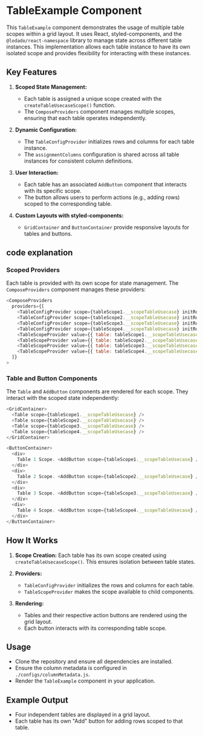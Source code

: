 # TableExample Component

This `TableExample` component demonstrates the usage of multiple table scopes within a grid layout. It uses React, styled-components, and the `@lodado/react-namespace` library to manage state across different table instances. This implementation allows each table instance to have its own isolated scope and provides flexibility for interacting with these instances.

## Key Features

1. **Scoped State Management:**
   - Each table is assigned a unique scope created with the `createTableUsecaseScope()` function.
   - The `ComposeProviders` component manages multiple scopes, ensuring that each table operates independently.

2. **Dynamic Configuration:**
   - The `TableConfigProvider` initializes rows and columns for each table instance.
   - The `assignmentColumns` configuration is shared across all table instances for consistent column definitions.

3. **User Interaction:**
   - Each table has an associated `AddButton` component that interacts with its specific scope.
   - The button allows users to perform actions (e.g., adding rows) scoped to the corresponding table.

4. **Custom Layouts with styled-components:**
   - `GridContainer` and `ButtonContainer` provide responsive layouts for tables and buttons.

## code explanation

### Scoped Providers

Each table is provided with its own scope for state management. The `ComposeProviders` component manages these providers:

```javascript
<ComposeProviders
  providers={[
    <TableConfigProvider scope={tableScope1.__scopeTableUsecase} initRows={[]} initColumns={assignmentColumns} />,
    <TableConfigProvider scope={tableScope2.__scopeTableUsecase} initRows={[]} initColumns={assignmentColumns} />,
    <TableConfigProvider scope={tableScope3.__scopeTableUsecase} initRows={[]} initColumns={assignmentColumns} />,
    <TableConfigProvider scope={tableScope4.__scopeTableUsecase} initRows={[]} initColumns={assignmentColumns} />,
    <TableScopeProvider value={{ table: tableScope1.__scopeTableUsecase }} />,
    <TableScopeProvider value={{ table: tableScope2.__scopeTableUsecase }} />,
    <TableScopeProvider value={{ table: tableScope3.__scopeTableUsecase }} />,
    <TableScopeProvider value={{ table: tableScope4.__scopeTableUsecase }} />,
  ]}
>
```

### Table and Button Components

The `Table` and `AddButton` components are rendered for each scope. They interact with the scoped state independently:

```javascript
<GridContainer>
  <Table scope={tableScope1.__scopeTableUsecase} />
  <Table scope={tableScope2.__scopeTableUsecase} />
  <Table scope={tableScope3.__scopeTableUsecase} />
  <Table scope={tableScope4.__scopeTableUsecase} />
</GridContainer>

<ButtonContainer>
  <div>
    Table 1 Scope. <AddButton scope={tableScope1.__scopeTableUsecase} />
  </div>
  <div>
    Table 2 Scope. <AddButton scope={tableScope2.__scopeTableUsecase} />
  </div>
  <div>
    Table 3 Scope. <AddButton scope={tableScope3.__scopeTableUsecase} />
  </div>
  <div>
    Table 4 Scope. <AddButton scope={tableScope4.__scopeTableUsecase} />
  </div>
</ButtonContainer>
```

## How It Works

1. **Scope Creation:**
   Each table has its own scope created using `createTableUsecaseScope()`. This ensures isolation between table states.

2. **Providers:**
   - `TableConfigProvider` initializes the rows and columns for each table.
   - `TableScopeProvider` makes the scope available to child components.

3. **Rendering:**
   - Tables and their respective action buttons are rendered using the grid layout.
   - Each button interacts with its corresponding table scope.

## Usage

- Clone the repository and ensure all dependencies are installed.
- Ensure the column metadata is configured in `./configs/columnMetadata.js`.
- Render the `TableExample` component in your application.

## Example Output

- Four independent tables are displayed in a grid layout.
- Each table has its own "Add" button for adding rows scoped to that table.
